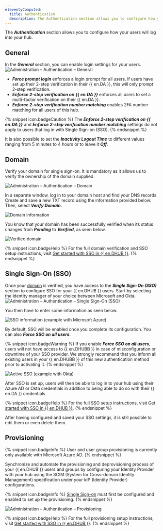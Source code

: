 ```yaml
---
eleventyComputed:
  title: Authentication
  description: The Authentication section allows you to configure how your users will log into your hub.
---
```

The ***Authentication*** section allows you to configure how your users will log into your hub.  

## General 

In the ***General*** section, you can enable login settings for your users.  
![Administration – Authentication – General](https://webdevolutions.azureedge.net/docs/en/hub/Hub2342.png)  

* ***Force prompt login*** enforces a login prompt for all users. If users have set up their 2-step verification in their {{ en.DA }}, this will only prompt 2-step verification. 
* ***Enforce 2-step verification on {{ en.DA }}*** enforces all users to set a multi-factor verification on their {{ en.DA }}. 
* ***Enforce 2-step verification number matching*** enables 2FA number matching for all users of this hub. 

{% snippet icon.badgeCaution %} 
The ***Enforce 2-step verification on {{ en.DA }}*** and ***Enforce 2-step verification number matching*** settings do not apply to users that log in with Single Sign-on (SSO). 
{% endsnippet %}

It is also possible to set the ***Inactivity Logout Time*** to different values ranging from 5 minutes to 4 hours or to leave it ***Off***.  

## Domain

Verify your domain for single sign-on. It is mandatory as it allows us to verify the ownership of the domain supplied.

![Administration – Authentication – Domain](https://webdevolutions.azureedge.net/docs/en/hub/Hub2343.png)

In a separate window, log in to your domain host and find your DNS records. Create and save a new TXT record using the information provided below. Then, select ***Verify Domain***.

![Domain information](https://webdevolutions.azureedge.net/docs/en/hub/Hub2345.png)

You know that your domain has been successfully verified when its status changes from ***Pending*** to ***Verified***, as seen below.

![Verified domain](https://webdevolutions.azureedge.net/docs/en/hub/Hub2329.png)

{% snippet icon.badgeHelp %}
For the full domain verification and SSO setup instructions, visit [Get started with SSO in {{ en.DHUB }}](/hub/getting-started/get-started-sso-hub-business/).
{% endsnippet %}  

## Single Sign-On (SSO) 

Once your [domain](#domain) is verified, you have access to the ***Single Sign-On (SSO)*** section to configure SSO for your {{ en.DHUB }} users. Start by selecting the identity manager of your choice between Microsoft and Okta.
![Administration – Authentication – Single Sign-On (SSO)](https://webdevolutions.azureedge.net/docs/en/hub/Hub2344.png)  

You then have to enter some information as seen below.

![SSO information (example with Microsoft Azure)](https://webdevolutions.azureedge.net/docs/en/hub/Hub2346.png)  

By default, SSO will be enabled once you complete its configuration. You can also ***Force SSO on all users***. 

{% snippet icon.badgeWarning %} 
If you enable ***Force SSO on all users***, users will not have access to {{ en.DHUBB }} in case of misconfiguration or downtime of your SSO provider. We strongly recommend that you inform all existing users in your {{ en.DHUBB }} of this new authentication method prior to activating it. 
{% endsnippet %}

![Active SSO (example with Okta)](https://webdevolutions.azureedge.net/docs/en/hub/Hub2341.png)

After SSO is set up, users will then be able to log in to your hub using their Azure AD or Okta credentials in addition to being able to do so with their {{ en.DA }} credentials.

{% snippet icon.badgeHelp %}
For the full SSO setup instructions, visit [Get started with SSO in {{ en.DHUB }}](/hub/getting-started/get-started-sso-hub-business/).
{% endsnippet %}  

After having configured and saved your SSO settings, it is still possible to edit them or even delete them.  

## Provisioning 

{% snippet icon.badgeInfo %}
User and user group provisioning is currently only available with Microsoft Azure AD.
{% endsnippet %}  

Synchronize and automate the provisioning and deprovisioning process of your {{ en.DHUB }} users and groups by configuring your Identity Provider with your hub using the SCIM (System for Cross-domain Identity Management) specification under your idP (Identity Provider) configurations.  

{% snippet icon.badgeInfo %} 
[Single Sign-on](#single-sign-on-sso) must first be configured and enabled to set up the provisioning. 
{% endsnippet %}
 
![Administration – Authentication – Provisioning](https://webdevolutions.azureedge.net/docs/en/hub/Hub2332.png)  

{% snippet icon.badgeHelp %}
For the full provisioning setup instructions, visit [Get started with SSO in {{ en.DHUB }}](/hub/getting-started/get-started-sso-hub-business/).
{% endsnippet %}  
